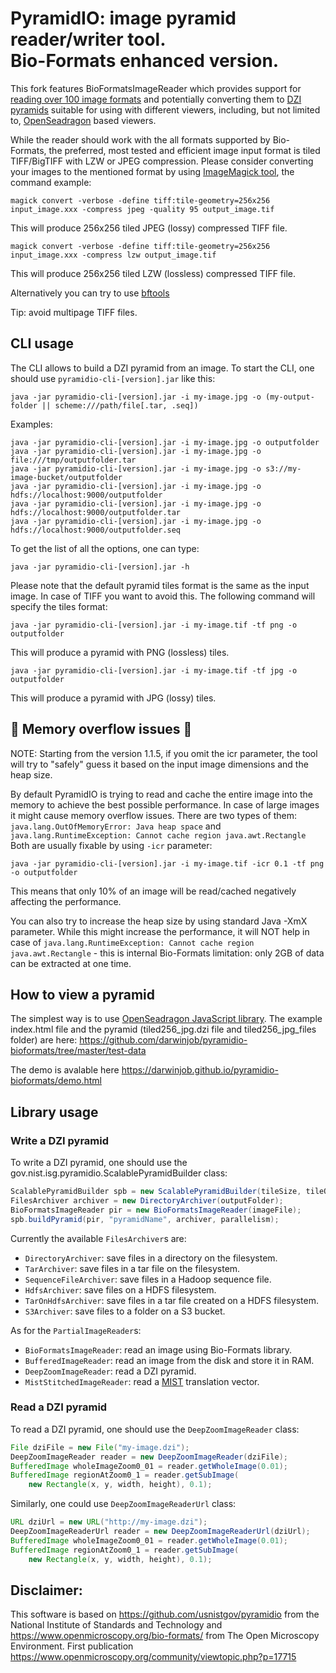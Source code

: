 # PyramidIO: image pyramid reader/writer tool.</br>Bio-Formats enhanced version.

This fork features BioFormatsImageReader which provides support for [reading over 100 image formats](https://docs.openmicroscopy.org/bio-formats/latest/supported-formats.html) and potentially converting them to [DZI pyramids](https://en.wikipedia.org/wiki/Deep_Zoom) suitable for using with different viewers, including, but not limited to, [OpenSeadragon](https://openseadragon.github.io) based viewers.

While the reader should work with the all formats supported by Bio-Formats, the preferred, most tested and efficient image input format is tiled TIFF/BigTIFF with LZW or JPEG compression. Please consider converting your images to the mentioned format by using [ImageMagick tool](https://imagemagick.org), the command example:
```
magick convert -verbose -define tiff:tile-geometry=256x256 input_image.xxx -compress jpeg -quality 95 output_image.tif
```
This will produce 256x256 tiled JPEG (lossy) compressed TIFF file.
```
magick convert -verbose -define tiff:tile-geometry=256x256 input_image.xxx -compress lzw output_image.tif
```
This will produce 256x256 tiled LZW (lossless) compressed TIFF file.

Alternatively you can try to use [bftools](https://docs.openmicroscopy.org/bio-formats/latest/users/comlinetools/index.html) 

Tip: avoid multipage TIFF files.

## CLI usage

The CLI allows to build a DZI pyramid from an image.
To start the CLI, one should use `pyramidio-cli-[version].jar` like this:

```
java -jar pyramidio-cli-[version].jar -i my-image.jpg -o (my-output-folder || scheme:///path/file[.tar, .seq])
```

Examples:
```
java -jar pyramidio-cli-[version].jar -i my-image.jpg -o outputfolder
java -jar pyramidio-cli-[version].jar -i my-image.jpg -o file:///tmp/outputfolder.tar
java -jar pyramidio-cli-[version].jar -i my-image.jpg -o s3://my-image-bucket/outputfolder
java -jar pyramidio-cli-[version].jar -i my-image.jpg -o hdfs://localhost:9000/outputfolder
java -jar pyramidio-cli-[version].jar -i my-image.jpg -o hdfs://localhost:9000/outputfolder.tar
java -jar pyramidio-cli-[version].jar -i my-image.jpg -o hdfs://localhost:9000/outputfolder.seq

```

To get the list of all the options, one can type:
```
java -jar pyramidio-cli-[version].jar -h
```

Please note that the default pyramid tiles format is the same as the input image. In case of TIFF you want to avoid this. The following command will specify the tiles format:
```
java -jar pyramidio-cli-[version].jar -i my-image.tif -tf png -o outputfolder
```
This will produce a pyramid with PNG (lossless) tiles.

```
java -jar pyramidio-cli-[version].jar -i my-image.tif -tf jpg -o outputfolder
```
This will produce a pyramid with JPG (lossy) tiles.

## 🚨 Memory overflow issues 🚨 ##

NOTE: Starting from the version 1.1.5, if you omit the icr parameter, the tool will try to "safely" guess it based on the input image dimensions and the heap size. 

By default PyramidIO is trying to read and cache the entire image into the memory to achieve the best possible performance. In case of large images it might cause memory overflow issues. There are two types of them: `java.lang.OutOfMemoryError: Java heap space` and `java.lang.RuntimeException: Cannot cache region java.awt.Rectangle`
Both are usually fixable by using `-icr` parameter:
```
java -jar pyramidio-cli-[version].jar -i my-image.tif -icr 0.1 -tf png -o outputfolder
```
This means that only 10% of an image will be read/cached negatively affecting the performance.

You can also try to increase the heap size by using standard Java -XmX parameter. While this might increase the performance, it will NOT help in case of `java.lang.RuntimeException: Cannot cache region java.awt.Rectangle` - this is internal Bio-Formats limitation: only 2GB of data can be extracted at one time.

## How to view a pyramid ##

The simplest way is to use [OpenSeadragon JavaScript library](https://openseadragon.github.io). The example index.html file and the pyramid (tiled256_jpg.dzi file and tiled256_jpg_files folder) are here: https://github.com/darwinjob/pyramidio-bioformats/tree/master/test-data

The demo is avalable here https://darwinjob.github.io/pyramidio-bioformats/demo.html

## Library usage ##

### Write a DZI pyramid

To write a DZI pyramid, one should use the gov.nist.isg.pyramidio.ScalablePyramidBuilder class:
```java
ScalablePyramidBuilder spb = new ScalablePyramidBuilder(tileSize, tileOverlap, tileFormat, "dzi");
FilesArchiver archiver = new DirectoryArchiver(outputFolder);
BioFormatsImageReader pir = new BioFormatsImageReader(imageFile);
spb.buildPyramid(pir, "pyramidName", archiver, parallelism);
```
Currently the available `FilesArchiver`s are:
* `DirectoryArchiver`: save files in a directory on the filesystem.
* `TarArchiver`: save files in a tar file on the filesystem.
* `SequenceFileArchiver`: save files in a Hadoop sequence file.
* `HdfsArchiver`: save files on a HDFS filesystem.
* `TarOnHdfsArchiver`: save files in a tar file created on a HDFS filesystem.
* `S3Archiver`: save files to a folder on a S3 bucket.

As for the `PartialImageReader`s:
* `BioFormatsImageReader`: read an image using Bio-Formats library.
* `BufferedImageReader`: read an image from the disk and store it in RAM.
* `DeepZoomImageReader`: read a DZI pyramid.
* `MistStitchedImageReader`: read a [MIST](https://github.com/NIST-ISG/MIST) translation vector.

### Read a DZI pyramid

To read a DZI pyramid, one should use the `DeepZoomImageReader` class:
```java
File dziFile = new File("my-image.dzi");
DeepZoomImageReader reader = new DeepZoomImageReader(dziFile);
BufferedImage wholeImageZoom0_01 = reader.getWholeImage(0.01);
BufferedImage regionAtZoom0_1 = reader.getSubImage(
    new Rectangle(x, y, width, height), 0.1);
```

Similarly, one could use `DeepZoomImageReaderUrl` class:
```java
URL dziUrl = new URL("http://my-image.dzi");
DeepZoomImageReaderUrl reader = new DeepZoomImageReaderUrl(dziUrl);
BufferedImage wholeImageZoom0_01 = reader.getWholeImage(0.01);
BufferedImage regionAtZoom0_1 = reader.getSubImage(
    new Rectangle(x, y, width, height), 0.1);
```
   
## Disclaimer:

This software is based on https://github.com/usnistgov/pyramidio from the National Institute of Standards and Technology and https://www.openmicroscopy.org/bio-formats/ from The Open Microscopy Environment. First publication  https://www.openmicroscopy.org/community/viewtopic.php?p=17715
